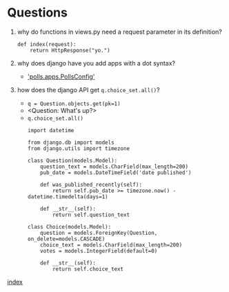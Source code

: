 # Questions

1. why do functions in views.py need a request parameter in its definition?
    ```python3
    def index(request):
        return HttpResponse("yo.")
    ```
2. why does django have you add apps with a dot syntax?
    - ['polls.apps.PollsConfig'](https://docs.djangoproject.com/en/4.0/intro/tutorial02/)

    
3. how does the django API get `q.choice_set.all()`?
    - `q = Question.objects.get(pk=1)`
    - <Question: What's up?>
    - `q.choice_set.all()`
        ```python3
        import datetime
        
        from django.db import models
        from django.utils import timezone
        
        class Question(models.Model):
            question_text = models.CharField(max_length=200)
            pub_date = models.DateTimeField('date published')
            
            def was_published_recently(self):
                return self.pub_date >= timezone.now() - datetime.timedelta(days=1)
            
            def __str__(self):
                return self.question_text
        
        class Choice(models.Model):
            question = models.ForeignKey(Question, on_delete=models.CASCADE)
            choice_text = models.CharField(max_length=200)
            votes = models.IntegerField(default=0)
            
            def __str__(self):
                return self.choice_text
        ```
    
[index](index.md)

